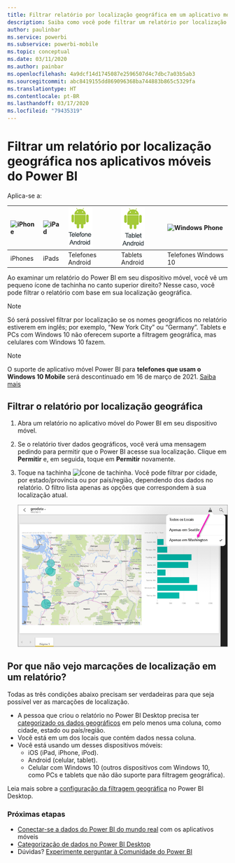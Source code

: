 ```yaml
---
title: Filtrar relatório por localização geográfica em um aplicativo móvel do Power BI
description: Saiba como você pode filtrar um relatório por localização geográfica nos aplicativos móveis do Power BI da Microsoft se o proprietário do relatório definir marcações geográficas.
author: paulinbar
ms.service: powerbi
ms.subservice: powerbi-mobile
ms.topic: conceptual
ms.date: 03/11/2020
ms.author: painbar
ms.openlocfilehash: 4a9dcf14d1745087e2596507d4c7dbc7a03b5ab3
ms.sourcegitcommit: abc8419155dd869096368ba744883b865c5329fa
ms.translationtype: HT
ms.contentlocale: pt-BR
ms.lasthandoff: 03/17/2020
ms.locfileid: "79435319"
---
```

# <a name="filter-a-report-by-geographic-location-in-the-power-bi-mobile-apps"></a>Filtrar um relatório por localização geográfica nos aplicativos móveis do Power BI
Aplica-se a:

| ![iPhone](./media/mobile-apps-geographic-filtering/iphone-logo-50-px.png) | ![iPad](./media/mobile-apps-geographic-filtering/ipad-logo-50-px.png) | ![Telefone Android](./media/mobile-apps-geographic-filtering/android-phone-logo-50-px.png) | ![Tablet Android](./media/mobile-apps-view-dashboard/android-tablet-logo-50-px.png) | ![Windows Phone](./media/mobile-apps-geographic-filtering/win-10-logo-50-px.png) |
|:--- |:--- |:--- |:--- |:--- |
| iPhones |iPads |Telefones Android |Tablets Android |Telefones Windows 10 |

Ao examinar um relatório do Power BI em seu dispositivo móvel, você vê um pequeno ícone de tachinha no canto superior direito? Nesse caso, você pode filtrar o relatório com base em sua localização geográfica.

> [!NOTE]
> Só será possível filtrar por localização se os nomes geográficos no relatório estiverem em inglês; por exemplo, “New York City” ou “Germany”. Tablets e PCs com Windows 10 não oferecem suporte a filtragem geográfica, mas celulares com Windows 10 fazem.

>[!NOTE]
>O suporte de aplicativo móvel Power BI para **telefones que usam o Windows 10 Mobile** será descontinuado em 16 de março de 2021. [Saiba mais](https://go.microsoft.com/fwlink/?linkid=2121400)

## <a name="filter-your-report-by-your-geographic-location"></a>Filtrar o relatório por localização geográfica
1. Abra um relatório no aplicativo móvel do Power BI em seu dispositivo móvel.
2. Se o relatório tiver dados geográficos, você verá uma mensagem pedindo para permitir que o Power BI acesse sua localização. Clique em **Permitir** e, em seguida, toque em **Permitir** novamente.
3. Toque na tachinha ![Ícone de tachinha](./media/mobile-apps-geographic-filtering/power-bi-mobile-geo-icon.png). Você pode filtrar por cidade, por estado/província ou por país/região, dependendo dos dados no relatório. O filtro lista apenas as opções que correspondem à sua localização atual.
   
    ![Filtro de tachinha](./media/mobile-apps-geographic-filtering/power-bi-mobile-geo-map-set-filter.png)

## <a name="why-dont-i-see-location-tags-on-a-report"></a>Por que não vejo marcações de localização em um relatório?
Todas as três condições abaixo precisam ser verdadeiras para que seja possível ver as marcações de localização. 

* A pessoa que criou o relatório no Power BI Desktop precisa ter [categorizado os dados geográficos](../../desktop-mobile-geofiltering.md) em pelo menos uma coluna, como cidade, estado ou país/região.
* Você está em um dos locais que contém dados nessa coluna.
* Você está usando um desses dispositivos móveis:
  * iOS (iPad, iPhone, iPod).
  * Android (celular, tablet).
  * Celular com Windows 10 (outros dispositivos com Windows 10, como PCs e tablets que não dão suporte para filtragem geográfica).

Leia mais sobre a [configuração da filtragem geográfica](../../desktop-mobile-geofiltering.md) no Power BI Desktop.

### <a name="next-steps"></a>Próximas etapas
* [Conectar-se a dados do Power BI do mundo real](mobile-apps-data-in-real-world-context.md) com os aplicativos móveis
* [Categorização de dados no Power BI Desktop](../../desktop-data-categorization.md) 
* Dúvidas? [Experimente perguntar à Comunidade do Power BI](https://community.powerbi.com/)

